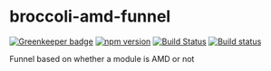 # broccoli-amd-funnel

[![Greenkeeper badge](https://badges.greenkeeper.io/ember-cli/broccoli-amd-funnel.svg)](https://greenkeeper.io/)
[![npm version](https://badge.fury.io/js/broccoli-amd-funnel.svg)](https://badge.fury.io/js/broccoli-amd-funnel)
[![Build Status](https://travis-ci.org/ember-cli/broccoli-amd-funnel.svg?branch=master)](https://travis-ci.org/ember-cli/broccoli-amd-funnel)
[![Build status](https://ci.appveyor.com/api/projects/status/o8h9fx3epn1bvh32/branch/master?svg=true)](https://ci.appveyor.com/project/embercli/broccoli-amd-funnel/branch/master)

Funnel based on whether a module is AMD or not
